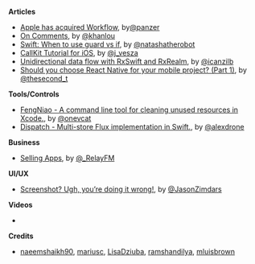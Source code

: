 
**Articles**

* [Apple has acquired Workflow](https://techcrunch.com/2017/03/22/apple-has-acquired-workflow-a-powerful-automation-tool-for-ipad-and-iphone/), by[@panzer](https://twitter.com/panzer)
* [On Comments](http://khanlou.com/2017/03/on-comments/), by [@khanlou](https://twitter.com/khanlou)
* [Swift: When to use guard vs if](https://www.natashatherobot.com/swift-when-to-use-guard-vs-if/), by [@natashatherobot](https://twitter.com/natashatherobot)
* [CallKit Tutorial for iOS](https://www.raywenderlich.com/150015/callkit-tutorial-ios), by [@j_vesza](http://www.twitter.com/j_vesza)
* [Unidirectional data flow with RxSwift and RxRealm](http://rx-marin.com/post/dotswift-rxswift-rxrealm-unidirectional-dataflow/), by [@icanzilb](https://twitter.com/icanzilb)
* [Should you choose React Native for your mobile project? (Part 1)](https://www.equalexperts.com/blog/tech-focus/react-native-part-1/), by [@thesecond_t](https://twitter.com/thesecond_t)


**Tools/Controls**

* [FengNiao - A command line tool for cleaning unused resources in Xcode.](https://github.com/onevcat/FengNiao), by [@onevcat](https://twitter.com/onevcat)
* [Dispatch - Multi-store Flux implementation in Swift.](https://github.com/alexdrone/Dispatch), by [@alexdrone](https://twitter.com/alexdrone)

**Business**

* [Selling Apps](https://www.relay.fm/radar/72), by [@_RelayFM](https://twitter.com/_relayfm)

**UI/UX**

* [Screenshot? Ugh, you’re doing it wrong!](https://m.signalvnoise.com/screenshot-ugh-youre-doing-it-wrong-d17121c60016), by [@JasonZimdars](https://twitter.com/jasonzimdars)

**Videos**

*

**Credits**

* [naeemshaikh90](https://github.com/naeemshaikh90), [mariusc](https://github.com/mariusc), [LisaDziuba](https://github.com/lisadziuba), [ramshandilya](https://github.com/ramshandilya), [mluisbrown](https://github.com/mluisbrown)
